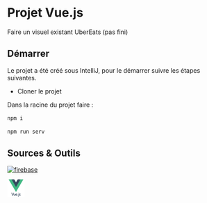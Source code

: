# Projet Vue.js

Faire un visuel existant UberEats (pas fini)

## Démarrer

Le projet a été créé sous IntelliJ, pour le démarrer suivre les étapes suivantes.

- Cloner le projet

Dans la racine du projet faire :
```bash
npm i
```

```bash
npm run serv
```

## Sources & Outils

<a href="https://firebase.google.com/" target="_blank" rel="noreferrer"> <img src="https://www.vectorlogo.zone/logos/firebase/firebase-icon.svg" alt="firebase" width="40" height="40"/> </a>

<a href="https://vuejs.org/" target="_blank" rel="noreferrer"> <img src="https://raw.githubusercontent.com/devicons/devicon/master/icons/vuejs/vuejs-original-wordmark.svg" alt="vuejs" width="40" height="40"/> </a>
